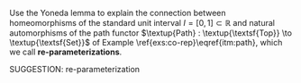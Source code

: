  Use the Yoneda lemma to explain the connection between homeomorphisms of the standard unit interval $I= [0,1] \subset \mathbb{R}$ and natural automorphisms of the path functor $\textup{Path} : \textup{\textsf{Top}} \to \textup{\textsf{Set}}$ of Example \ref{exs:co-rep}\eqref{itm:path}, which we call **re-parameterizations**.


SUGGESTION: re-parameterization